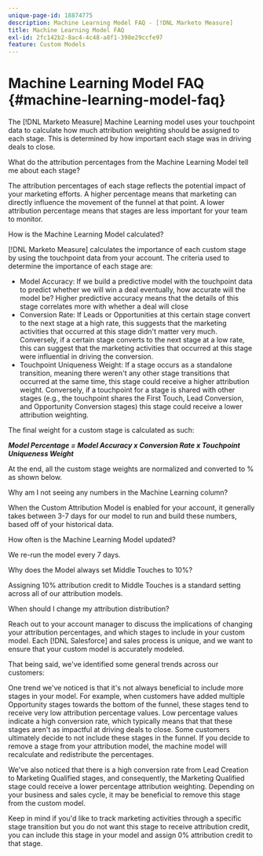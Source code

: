 ```yaml
---
unique-page-id: 18874775
description: Machine Learning Model FAQ - [!DNL Marketo Measure]
title: Machine Learning Model FAQ
exl-id: 2fc142b2-8ac4-4c48-a8f1-398e29ccfe97
feature: Custom Models
---
```

# Machine Learning Model FAQ {#machine-learning-model-faq}

The [!DNL Marketo Measure] Machine Learning model uses your touchpoint data to calculate how much attribution weighting should be assigned to each stage. This is determined by how important each stage was in driving deals to close.

What do the attribution percentages from the Machine Learning Model tell me about each stage?

The attribution percentages of each stage reflects the potential impact of your marketing efforts. A higher percentage means that marketing can directly influence the movement of the funnel at that point. A lower attribution percentage means that stages are less important for your team to monitor.

How is the Machine Learning Model calculated?

[!DNL Marketo Measure] calculates the importance of each custom stage by using the touchpoint data from your account. The criteria used to determine the importance of each stage are:

* Model Accuracy: If we build a predictive model with the touchpoint data to predict whether we will win a deal eventually, how accurate will the model be? Higher predictive accuracy means that the details of this stage correlates more with whether a deal will close
* Conversion Rate: If Leads or Opportunities at this certain stage convert to the next stage at a high rate, this suggests that the marketing activities that occurred at this stage didn't matter very much. Conversely, if a certain stage converts to the next stage at a low rate, this can suggest that the marketing activities that occurred at this stage were influential in driving the conversion.
* Touchpoint Uniqueness Weight: If a stage occurs as a standalone transition, meaning there weren't any other stage transitions that occurred at the same time, this stage could receive a higher attribution weight. Conversely, if a touchpoint for a stage is shared with other stages (e.g., the touchpoint shares the First Touch, Lead Conversion, and Opportunity Conversion stages) this stage could receive a lower attribution weighting.

The final weight for a custom stage is calculated as such:

**_Model Percentage = Model Accuracy x Conversion Rate x Touchpoint Uniqueness Weight_**

At the end, all the custom stage weights are normalized and converted to % as shown below.

Why am I not seeing any numbers in the Machine Learning column?

When the Custom Attribution Model is enabled for your account, it generally takes between 3-7 days for our model to run and build these numbers, based off of your historical data.

How often is the Machine Learning Model updated?

We re-run the model every 7 days.

Why does the Model always set Middle Touches to 10%?

Assigning 10% attribution credit to Middle Touches is a standard setting across all of our attribution models.

When should I change my attribution distribution?

Reach out to your account manager to discuss the implications of changing your attribution percentages, and which stages to include in your custom model. Each [!DNL Salesforce] and sales process is unique, and we want to ensure that your custom model is accurately modeled.

That being said, we've identified some general trends across our customers:

One trend we've noticed is that it's not always beneficial to include more stages in your model. For example, when customers have added multiple Opportunity stages towards the bottom of the funnel, these stages tend to receive very low attribution percentage values. Low percentage values indicate a high conversion rate, which typically means that that these stages aren't as impactful at driving deals to close. Some customers ultimately decide to not include these stages in the funnel. If you decide to remove a stage from your attribution model, the machine model will recalculate and redistribute the percentages.

We've also noticed that there is a high conversion rate from Lead Creation to Marketing Qualified stages, and consequently, the Marketing Qualified stage could receive a lower percentage attribution weighting. Depending on your business and sales cycle, it may be beneficial to remove this stage from the custom model.

Keep in mind if you'd like to track marketing activities through a specific stage transition but you do not want this stage to receive attribution credit, you can include this stage in your model and assign 0% attribution credit to that stage.
